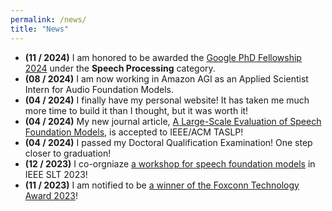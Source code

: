 ```yaml
---
permalink: /news/
title: "News"
---
```


- **(11 / 2024)** I am honored to be awarded the [Google PhD Fellowship 2024](https://research.google/programs-and-events/phd-fellowship/recipients/) under the **Speech Processing** category.
- **(08 / 2024)** I am now working in Amazon AGI as an Applied Scientist Intern for Audio Foundation Models.
- **(04 / 2024)** I finally have my personal website! It has taken me much more time to build it than I thought, but it was worth it!
- **(04 / 2024)** My new journal article, [A Large-Scale Evaluation of Speech Foundation Models](https://arxiv.org/abs/2404.09385), is accepted to IEEE/ACM TASLP!
- **(04 / 2024)** I passed my Doctoral Qualification Examination! One step closer to graduation!
- **(12 / 2023)** I co-orgniaze [a workshop for speech foundation models](https://sites.google.com/g.ntu.edu.tw/sparks/about) in IEEE SLT 2023!
- **(11 / 2023)** I am notified to be [a winner of the Foxconn Technology Award 2023](https://www.facebook.com/foxconnscholarship/posts/pfbid02EAcfpLwVHVeCEs3R8KjujDBs9EVVeG3QCS2AfVHJuJVWkTE9dKsKhLs4uigtJanpl?locale=zh_TW)!
